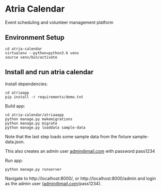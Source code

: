 # Atria Calendar

Event scheduling and volunteer management platform

## Environment Setup

```
cd atria-calendar
virtualenv --python=python3.6 venv
source venv/bin/activate
```

## Install and run atria calendar

Install dependencies:

```
cd atriaapp
pip install -r requirements/demo.txt
```

Build app:

```
cd atria-calendar/atriaaapp
python manage.py makemigrations
python manage.py migrate
python manage.py loaddata sample-data
```

Note that the last step loads some sample data from the fixture sample-data.json.

This also creates an admin user admin@mail.com with password pass1234

Run app:

```
python manage.py runserver
```

Navigate to http://localhost:8000/, or http://localhost:8000/admin and login as the admin user (admin@mail.com/pass1234).

